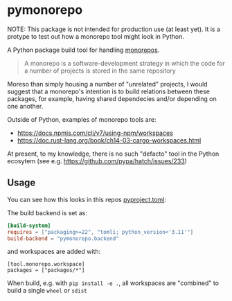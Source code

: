 # pymonorepo

NOTE: This package is not intended for production use (at least yet).
It is a protype to test out how a monorepo tool might look in Python.

A Python package build tool for handling [monorepos](https://en.wikipedia.org/wiki/Monorepo).

> A monorepo is a software-development strategy in which the code for a number of projects is stored in the same repository

Moreso than simply housing a number of "unrelated" projects,
I would suggest that a monorepo's intention is to build relations between these packages,
for example, having shared dependecies and/or depending on one another.

Outside of Python, examples of monorepo tools are:

- https://docs.npmjs.com/cli/v7/using-npm/workspaces
- https://doc.rust-lang.org/book/ch14-03-cargo-workspaces.html

At present, to my knowledge, there is no such "defacto" tool in the Python ecosytem
(see e.g. https://github.com/pypa/hatch/issues/233)

## Usage

You can see how this looks in this repos [pyproject.toml](./pyproject.toml):

The build backend is set as:

```toml
[build-system]
requires = ["packaging>=22", "tomli; python_version<'3.11'"]
build-backend = "pymonorepo.backend"
```

and workspaces are added with:

```
[tool.monorepo.workspace]
packages = ["packages/*"]
```

When build, e.g. with `pip install -e .`,
all workspaces are "combined" to build a single `wheel` or `sdist`
